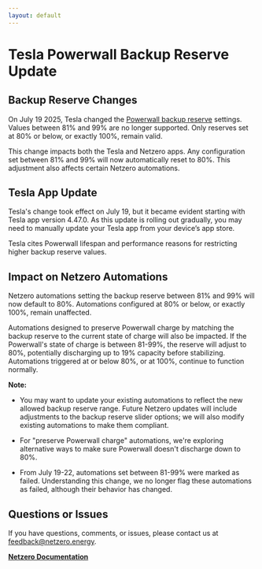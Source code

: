 ```yaml
---
layout: default
---
```


# Tesla Powerwall Backup Reserve Update

## Backup Reserve Changes

On July 19 2025, Tesla changed the [Powerwall backup reserve](https://www.tesla.com/support/energy/powerwall/mobile-app/backup-reserve)
settings. Values between 81% and 99% are no longer supported. Only reserves set at 80% or below,
or exactly 100%, remain valid.

This change impacts both the Tesla and Netzero apps. Any configuration set between 81% and 99% will
now automatically reset to 80%. This adjustment also affects certain Netzero automations.

## Tesla App Update

Tesla's change took effect on July 19, but it became evident starting with Tesla app version
4.47.0. As this update is rolling out gradually, you may need to manually update your Tesla app
from your device’s app store.

Tesla cites Powerwall lifespan and performance reasons for restricting higher backup reserve values.

## Impact on Netzero Automations

Netzero automations setting the backup reserve between 81% and 99% will now default to 80%.
Automations configured at 80% or below, or exactly 100%, remain unaffected.

Automations designed to preserve Powerwall charge by matching the backup reserve to the current
state of charge will also be impacted. If the Powerwall's state of charge is between 81-99%, the
reserve will adjust to 80%, potentially discharging up to 19% capacity before stabilizing.
Automations triggered at or below 80%, or at 100%, continue to function normally.

**Note:**

* You may want to update your existing automations to reflect the new allowed backup reserve range.
  Future Netzero updates will include adjustments to the backup reserve slider options; we will also
  modify existing automations to make them compliant.

* For "preserve Powerwall charge" automations, we're exploring alternative ways to make sure
  Powerwall doesn't discharge down to 80%.

* From July 19-22, automations set between 81-99% were marked as failed. Understanding this
change, we no longer flag these automations as failed, although their behavior has changed.


## Questions or Issues

If you have questions, comments, or issues, please contact us at [feedback@netzero.energy](mailto:feedback@netzero.energy).

**[Netzero Documentation](https://docs.netzero.energy)**
